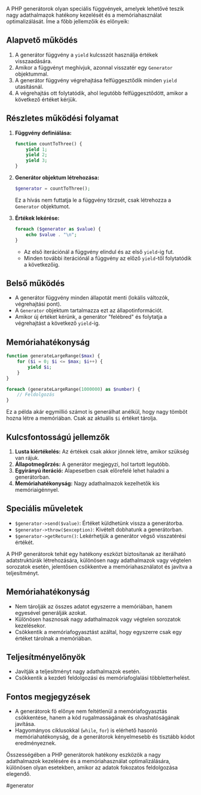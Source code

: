 A PHP generátorok olyan speciális függvények, amelyek lehetővé teszik nagy adathalmazok hatékony kezelését és a memóriahasználat optimalizálását. Íme a főbb jellemzőik és előnyeik:
## Alapvető működés

1. A generátor függvény a `yield` kulcsszót használja értékek visszaadására.
2. Amikor a függvényt meghívjuk, azonnal visszatér egy `Generator` objektummal.
3. A generátor függvény végrehajtása felfüggesztődik minden `yield` utasításnál.
4. A végrehajtás ott folytatódik, ahol legutóbb felfüggesztődött, amikor a következő értéket kérjük.
## Részletes működési folyamat

1. **Függvény definiálása:**
   ```php
   function countToThree() {
       yield 1;
       yield 2;
       yield 3;
   }
   ```

2. **Generátor objektum létrehozása:**
   ```php
   $generator = countToThree();
   ```
   Ez a hívás nem futtatja le a függvény törzsét, csak létrehozza a `Generator` objektumot.

3. **Értékek lekérése:**
   ```php
   foreach ($generator as $value) {
       echo $value . "\n";
   }
   ```
   - Az első iterációnál a függvény elindul és az első `yield`-ig fut.
   - Minden további iterációnál a függvény az előző `yield`-től folytatódik a következőig.

## Belső működés

- A generátor függvény minden állapotát menti (lokális változók, végrehajtási pont).
- A `Generator` objektum tartalmazza ezt az állapotinformációt.
- Amikor új értéket kérünk, a generátor "felébred" és folytatja a végrehajtást a következő `yield`-ig.

## Memóriahatékonyság

```php
function generateLargeRange($max) {
    for ($i = 0; $i <= $max; $i++) {
        yield $i;
    }
}

foreach (generateLargeRange(1000000) as $number) {
    // Feldolgozás
}
```

Ez a példa akár egymillió számot is generálhat anélkül, hogy nagy tömböt hozna létre a memóriában. Csak az aktuális `$i` értéket tárolja.

## Kulcsfontosságú jellemzők

1. **Lusta kiértékelés:** Az értékek csak akkor jönnek létre, amikor szükség van rájuk.
2. **Állapotmegőrzés:** A generátor megjegyzi, hol tartott legutóbb.
3. **Egyirányú iteráció:** Alapesetben csak előrefelé lehet haladni a generátorban.
4. **Memóriahatékonyság:** Nagy adathalmazok kezelhetők kis memóriaigénnyel.

## Speciális műveletek

- `$generator->send($value)`: Értéket küldhetünk vissza a generátorba.
- `$generator->throw($exception)`: Kivételt dobhatunk a generátorban.
- `$generator->getReturn()`: Lekérhetjük a generátor végső visszatérési értékét.

A PHP generátorok tehát egy hatékony eszközt biztosítanak az iterálható adatstruktúrák létrehozására, különösen nagy adathalmazok vagy végtelen sorozatok esetén, jelentősen csökkentve a memóriahasználatot és javítva a teljesítményt.

## Memóriahatékonyság

- Nem tárolják az összes adatot egyszerre a memóriában, hanem egyesével generálják azokat.
- Különösen hasznosak nagy adathalmazok vagy végtelen sorozatok kezelésekor.
- Csökkentik a memóriafogyasztást azáltal, hogy egyszerre csak egy értéket tárolnak a memóriában.

## Teljesítményelőnyök

- Javítják a teljesítményt nagy adathalmazok esetén.
- Csökkentik a kezdeti feldolgozási és memóriafoglalási többletterhelést.

## Fontos megjegyzések

- A generátorok fő előnye nem feltétlenül a memóriafogyasztás csökkentése, hanem a kód rugalmasságának és olvashatóságának javítása.
- Hagyományos ciklusokkal (`while`, `for`) is elérhető hasonló memóriahatékonyság, de a generátorok kényelmesebb és tisztább kódot eredményeznek.

Összességében a PHP generátorok hatékony eszközök a nagy adathalmazok kezelésére és a memóriahasználat optimalizálására, különösen olyan esetekben, amikor az adatok fokozatos feldolgozása elegendő.

#generator